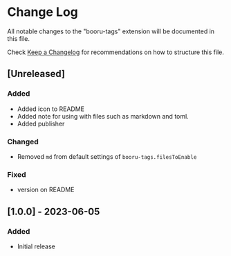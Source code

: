 # Change Log

All notable changes to the "booru-tags" extension will be documented in this file.

Check [Keep a Changelog](http://keepachangelog.com/) for recommendations on how to structure this file.

## [Unreleased]

### Added 

- Added icon to README
- Added note for using with files such as markdown and toml. 
- Added publisher

### Changed

- Removed `md` from default settings of `booru-tags.filesToEnable`

### Fixed

- version on README

## [1.0.0] - 2023-06-05
### Added

- Initial release